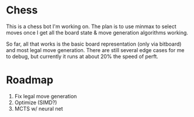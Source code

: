# Chess

This is a chess bot I'm working on. The plan is to use minmax to select moves once I get all the board state & move generation algorithms working.

So far, all that works is the basic board representation (only via bitboard) and most legal move generation.
There are still several edge cases for me to debug, but currently it runs at about 20% the speed of perft.

# Roadmap
1) Fix legal move generation
2) Optimize (SIMD?)
3) MCTS w/ neural net
